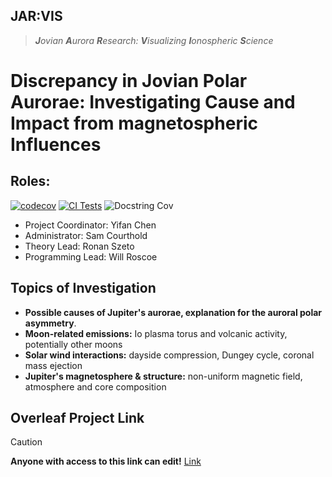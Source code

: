 ## JAR:VIS
> ***J**ovian **A**urora **R**esearch: **V**isualizing **I**onospheric **S**cience*
# Discrepancy in Jovian Polar Aurorae: Investigating Cause and Impact from magnetospheric Influences
## Roles:
[![codecov](https://codecov.io/gh/will-roscoe/JARVIS/graph/badge.svg?token=1QPDJ1U88U)](https://codecov.io/gh/will-roscoe/JARVIS) [![CI Tests](https://github.com/will-roscoe/JARVIS/actions/workflows/pytest-main.yml/badge.svg)](https://github.com/will-roscoe/JARVIS/actions/workflows/pytest-main.yml) ![Docstring Cov](https://github.com/will-roscoe/JARVIS/.github/badges/interrogate.svg)

- Project Coordinator: Yifan Chen
- Administrator: Sam Courthold
- Theory Lead: Ronan Szeto
- Programming Lead: Will Roscoe
## Topics of Investigation
- **Possible causes of Jupiter's aurorae, explanation for the auroral polar asymmetry**.​
- **Moon-related emissions:** Io plasma torus and volcanic activity, potentially other moons​
- **Solar wind interactions:** dayside compression, Dungey cycle, coronal mass ejection​
- **Jupiter's magnetosphere & structure:** non-uniform magnetic field, atmosphere and core composition
## Overleaf Project Link
> [!CAUTION]
> **Anyone with access to this link can edit!**
> [Link](https://www.overleaf.com/4517484896vdgtfcmxykxp#d519e7)
